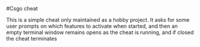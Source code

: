 #Csgo cheat

This is a simple cheat only maintained as a hobby project. It asks for some user prompts on which features to activate when started, and then an empty terminal window remains opens as the cheat is running, and if closed the cheat terminates
